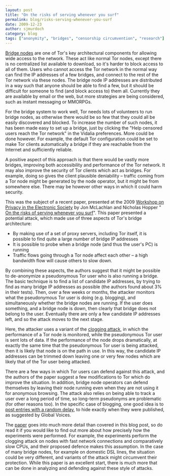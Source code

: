 ```yaml
---
layout: post
title: "On the risks of serving whenever you surf"
permalink: blog/risks-serving-whenever-you-surf
date: 2009-12-23
author: sjmurdoch
category: blog
tags: ["anonymity", "bridges", "censorship circumvention", "research"]
---
```


[Bridge nodes](https://www.torproject.org/bridges) are one of Tor's key architectural components for allowing wide access to the network. These act like normal Tor nodes, except there is no centralized list available to download, so it's harder to block access to all of them. Users who cannot access the Tor network in the normal way can find the IP addresses of a few bridges, and connect to the rest of the Tor network via these nodes. The bridge node IP addresses are distributed in a way such that anyone should be able to find a few, but it should be difficult for someone to find (and block access to) them all. Currently they are available by email or the web, but more strategies are being considered, such as instant messaging or MMORPGs.

For the bridge system to work well, Tor needs lots of volunteers to run bridge nodes, as otherwise there would be so few that they could all be easily discovered and blocked. To increase the number of such nodes, it has been made easy to set up a bridge, just by clicking the "Help censored users reach the Tor network" in the Vidalia preferences. More could be done however. For example, the default Tor configuration could be set to make Tor clients automatically a bridge if they are reachable from the Internet and sufficiently reliable.

A positive aspect of this approach is that there would be vastly more bridges, improving both accessibility and performance of the Tor network. It may also improve the security of Tor clients which act as bridges. For example, doing so gives the client plausible deniability – traffic coming from a Tor node might be generated by the node operator, but it might be from somewhere else. There may be however other ways in which it could harm security.

This was the subject of a recent paper, presented at the 2009 [Workshop on Privacy in the Electronic Society](http://wpes09.unibg.it/) by Jon McLachlan and Nicholas Hopper " [On the risks of serving whenever you surf](http://www-users.cs.umn.edu/~hopper/surf_and_serve.pdf)". This paper presented a potential attack, which made use of three aspects of Tor's bridge architecture:

- By making use of a set of proxy servers, including Tor itself, it is possible to find quite a large number of bridge IP addresses
- It is possible to probe when a bridge node (and thus the user's PC) is running
- Traffic flows going through a Tor node affect each other – a high bandwidth flow will cause others to slow down.

By combining these aspects, the authors suggest that it might be possible to de-anonymize a pseudonymous Tor user who is also running a bridge. The basic technique is to find a list of candidate IP addresses, by trying to find as many bridge IP addresses as possible (the authors found about 3% in their tests). Then, over a few weeks or months, the attacker monitors what the pseudonymous Tor user is doing (e.g. blogging), and simultaneously whether the bridge nodes are running. If the user does something, and a bridge node is down, then clearly that bridge does not belong to the user. Eventually there are only a few candidate IP addresses left, and so the attack moves to the next stage.

Here, the attacker uses a variant of the [clogging attack](http://www.cl.cam.ac.uk/~sjm217/papers/#pub-oakland05torta), in which the performance of a Tor node is monitored, while the pseudonymous Tor user is sent lots of data. If the performance of the node drops dramatically, at exactly the same time that the pseudonymous Tor user is being attacked, then it is likely that node is on the path in use. In this way, the candidate IP addresses can be trimmed down leaving one or very few nodes which are likely that of the Tor user being attacked.

There are a few ways in which Tor users can defend against this attack, and the authors of the paper suggest a few modifications to Tor which do improve the situation. In addition, bridge node operators can defend themselves by leaving their node running even when they are not using it for anonymous browsing. The attack also relies on being able to track a user over a long period of time, so long-term pseudonyms are problematic (for other reasons too). In the specific case of blogging, one good idea is to [post entries with a random delay](http://advocacy.globalvoicesonline.org/projects/guide/#timestamp), to hide exactly when they were published, as suggested by Global Voices.

The [paper](http://www-users.cs.umn.edu/~hopper/surf_and_serve.pdf) goes into much more detail than covered in this blog post, so do read it if you would like to find out more about how precisely how the experiments were performed. For example, the experiments perform the clogging attack on nodes with fast network connections and comparatively slow CPUs, and their proposed defence makes this assumption. In the case of many bridge nodes, for example on domestic DSL lines, the situation could be very different, and variants of the attack might circumvent their protection. While this paper is an excellent start, there is much more that can be done in analyzing and defending against these style of attacks.

